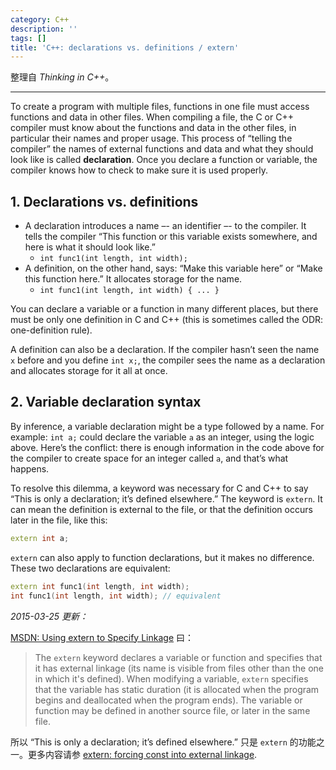 ```yaml
---
category: C++
description: ''
tags: []
title: 'C++: declarations vs. definitions / extern'
---
```


整理自 _Thinking in C++_。

-----

To create a program with multiple files, functions in one file must access functions and data in other files. When compiling a file, the C or C++ compiler must know about the functions and data in the other files, in particular their names and proper usage. This process of “telling the compiler” the names of external functions and data and what they should look like is called **declaration**. Once you declare a function or variable, the compiler knows how to check to make sure it is used properly.

## 1. Declarations vs. definitions

* A declaration introduces a name –- an identifier –- to the compiler. It tells the compiler “This function or this variable exists somewhere, and here is what it should look like.” 
	* `int func1(int length, int width);`
* A definition, on the other hand, says: “Make this variable here” or “Make this function here.” It allocates storage for the name.
	* `int func1(int length, int width) { ... }`

You can declare a variable or a function in many different places, but there must be only one definition in C and C++ (this is sometimes called the ODR: one-definition rule).

A definition can also be a declaration. If the compiler hasn’t seen the name `x` before and you define `int x;`, the compiler sees the name as a declaration and allocates storage for it all at once.

## 2. Variable declaration syntax

By inference, a variable declaration might be a type followed by a name. For example: `int a;` could declare the variable `a` as an integer, using the logic above. Here’s the conflict: there is enough information in the code above for the compiler to create space for an integer called `a`, and that’s what happens. 

To resolve this dilemma, a keyword was necessary for C and C++ to say “This is only a declaration; it’s defined elsewhere.” The keyword is `extern`. It can mean the definition is external to the file, or that the definition occurs later in the file, like this:

```cpp
extern int a;
```
	
`extern` can also apply to function declarations, but it makes no difference. These two declarations are equivalent:

```cpp
extern int func1(int length, int width);
int func1(int length, int width); // equivalent
```

_2015-03-25 更新：_

[MSDN: Using extern to Specify Linkage](https://msdn.microsoft.com/en-us/library/0603949d.aspx) 曰：

> The `extern` keyword declares a variable or function and specifies that it has external linkage (its name is visible from files other than the one in which it's defined). When modifying a variable, `extern` specifies that the variable has static duration (it is allocated when the program begins and deallocated when the program ends). The variable or function may be defined in another source file, or later in the same file.

所以 “This is only a declaration; it’s defined elsewhere.” 只是 `extern` 的功能之一。更多内容请参 [extern: forcing const into external linkage](/c++/2015/03/18/cpp-auto-register-static-const-volatile-linkage-scope#extern).